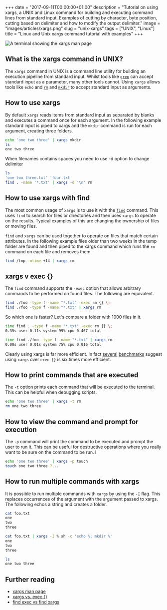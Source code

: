 +++
date = "2017-09-11T00:00:00+01:00"
description = "Tutorial on using xargs, a UNIX and Linux command for building and executing command lines from standard input. Examples of cutting by character, byte position, cutting based on delimiter and how to modify the output delimiter."
image = "images/articles/xargs.png"
slug = "unix-xargs"
tags = ["UNIX", "Linux"]
title = "Linux and Unix xargs command tutorial with examples"
+++

![A terminal showing the xargs man page](/images/articles/xargs.png)

## What is the xargs command in UNIX?

The `xargs` command in UNIX is a command line utility for building an execution
pipeline from standard input. Whilst tools like [`grep`][1] can accept standard
input as a parameter, many other tools cannot. Using `xargs` allows tools like
`echo` and [`rm`][2] and [`mkdir`][3] to accept standard input as arguments.

## How to use xargs

By default `xargs` reads items from standard input as separated by blanks and
executes a command once for each argument. In the following example standard
input is piped to xargs and the `mkdir` command is run for each argument,
creating three folders.

```sh
echo 'one two three' | xargs mkdir
ls
one two three
```

When filenames contains spaces you need to use -d option to change delimiter

```sh
ls
'one two three.txt' 'four.txt'
find . -name '*.txt' | xargs -d '\n' rm
```

## How to use xargs with find

The most common usage of `xargs` is to use it with the [`find`][4] command. This
uses `find` to search for files or directories and then uses `xargs` to operate
on the results. Typical examples of this are changing the ownership of files or
moving files.

`find` and `xargs` can be used together to operate on files that match certain
attributes. In the following example files older than two weeks in the temp
folder are found and then piped to the xargs command which runs the `rm` command
on each file and removes them.

```sh
find /tmp -mtime +14 | xargs rm
```

## xargs v exec {}

The `find` command supports the `-exec` option that allows arbitrary commands to
be performed on found files. The following are equivalent.

```sh
find ./foo -type f -name "*.txt" -exec rm {} \;
find ./foo -type f -name "*.txt" | xargs rm
```

So which one is faster? Let's compare a folder with 1000 files in it.

```sh
time find . -type f -name "*.txt" -exec rm {} \;
0.35s user 0.11s system 99% cpu 0.467 total

time find ./foo -type f -name "*.txt" | xargs rm
0.00s user 0.01s system 75% cpu 0.016 total
```

Clearly using xargs is far more efficient. In fact [several][5] [benchmarks][6]
suggest using `xargs` over `exec {}` is six times more efficient.

## How to print commands that are executed

The `-t` option prints each command that will be executed to the terminal. This
can be helpful when debugging scripts.

```sh
echo 'one two three' | xargs -t rm
rm one two three
```

## How to view the command and prompt for execution

The `-p` command will print the command to be executed and prompt the user to
run it. This can be useful for destructive operations where you really want to
be sure on the command to be run. l

```sh
echo 'one two three' | xargs -p touch
touch one two three ?...
```

## How to run multiple commands with xargs

It is possible to run multiple commands with `xargs` by using the `-I` flag.
This replaces occurrences of the argument with the argument passed to xargs. The
following echos a string and creates a folder.

```sh
cat foo.txt
one
two
three

cat foo.txt | xargs -I % sh -c 'echo %; mkdir %'
one
two
three

ls
one two three
```

## Further reading

- [xargs man page][7]
- [xargs vs. exec {}][5]
- [find exec vs find xargs][6]

[1]: https://shapeshed.com/unix-grep/
[2]: https://shapeshed.com/unix-rm/
[3]: https://shapeshed.com/unix-mkdir/
[4]: https://shapeshed.com/unix-find/
[5]: https://danielmiessler.com/blog/linux-xargs-vs-exec/
[6]: https://www.everythingcli.org/find-exec-vs-find-xargs/
[7]: http://man7.org/linux/man-pages/man1/xargs.1.html
